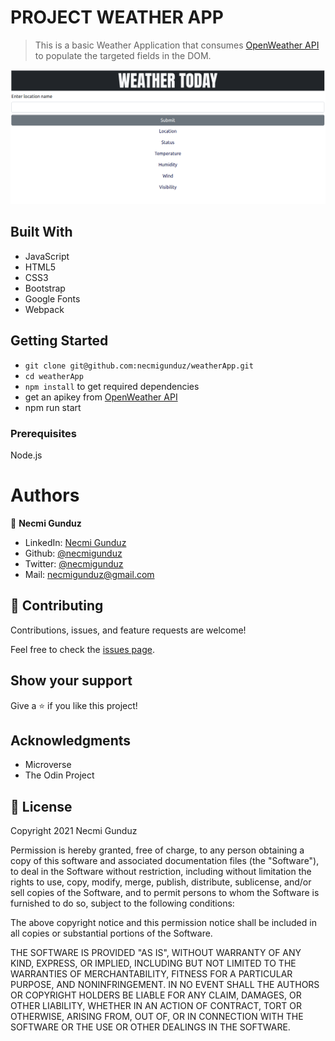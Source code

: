 # PROJECT WEATHER APP

> This is a basic Weather Application that consumes [OpenWeather API](https://openweathermap.org/) to populate the targeted fields in the DOM.

![screenshot](/screen.png)

## Built With

- JavaScript
- HTML5
- CSS3
- Bootstrap
- Google Fonts
- Webpack

## Getting Started

- `git clone git@github.com:necmigunduz/weatherApp.git`
- `cd weatherApp`
- `npm install` to get required dependencies
- get an apikey from [OpenWeather API](https://openweathermap.org/)
- npm run start

### Prerequisites

Node.js

# Authors

👤 **Necmi Gunduz**

- LinkedIn: [Necmi Gunduz](https://www.linkedin.com/in/necmigunduz/)
- Github: [@necmigunduz](https://github.com/necmigunduz/)
- Twitter: [@necmigunduz](https://twitter.com/necm_gun)
- Mail: [necmigunduz@gmail.com](necmigunduz@gmail.com)

## 🤝 Contributing

Contributions, issues, and feature requests are welcome!

Feel free to check the [issues page](https://github.com/AshakaE/Weather-App/issues).

## Show your support

Give a ⭐️ if you like this project!

## Acknowledgments
- Microverse
- The Odin Project

## 📝 License

Copyright 2021 Necmi Gunduz

Permission is hereby granted, free of charge, to any person obtaining a copy of this software and associated documentation files (the "Software"), to deal in the Software without restriction, including without limitation the rights to use, copy, modify, merge, publish, distribute, sublicense, and/or sell copies of the Software, and to permit persons to whom the Software is furnished to do so, subject to the following conditions:

The above copyright notice and this permission notice shall be included in all copies or substantial portions of the Software.

THE SOFTWARE IS PROVIDED "AS IS", WITHOUT WARRANTY OF ANY KIND, EXPRESS, OR IMPLIED, INCLUDING BUT NOT LIMITED TO THE WARRANTIES OF MERCHANTABILITY, FITNESS FOR A PARTICULAR PURPOSE, AND NONINFRINGEMENT. IN NO EVENT SHALL THE AUTHORS OR COPYRIGHT HOLDERS BE LIABLE FOR ANY CLAIM, DAMAGES, OR OTHER LIABILITY, WHETHER IN AN ACTION OF CONTRACT, TORT OR OTHERWISE, ARISING FROM, OUT OF, OR IN CONNECTION WITH THE SOFTWARE OR THE USE OR OTHER DEALINGS IN THE SOFTWARE.
